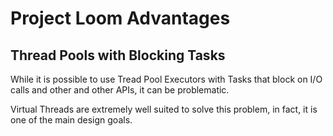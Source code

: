 # Project Loom Advantages

## Thread Pools with Blocking Tasks

While it is possible to use Tread Pool Executors with Tasks that block on I/O calls and other and
other APIs, it can be problematic.

Virtual Threads are extremely well suited to solve this problem, in fact, it is one of the main design goals.
